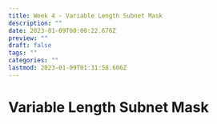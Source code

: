 ```yaml
---
title: Week 4 - Variable Length Subnet Mask
description: ""
date: 2023-01-09T00:00:22.676Z
preview: ""
draft: false
tags: ""
categories: ""
lastmod: 2023-01-09T01:31:58.606Z
---
```


# Variable Length Subnet Mask
